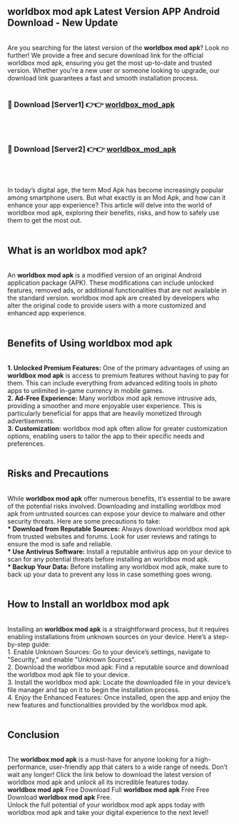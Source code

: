 ## worldbox mod apk Latest Version APP Android Download - New Update
<br>
Are you searching for the latest version of the <strong>worldbox mod apk</strong>? Look no further! We provide a free and secure download link for the official worldbox mod apk, ensuring you get the most up-to-date and trusted version. Whether you're a new user or someone looking to upgrade, our download link guarantees a fast and smooth installation process.
<br>
<br>
<h3>🔴 Download [Server1] 👉👉 <a href="https://modyolo.store/worldbox+mod+apk">worldbox_mod_apk</a></h3><br>
<br>
<h3>🔴 Download [Server2] 👉👉 <a href="https://modyolo.store/worldbox+mod+apk">worldbox_mod_apk</a></h3><br>
<br>
<br>
In today’s digital age, the term Mod Apk has become increasingly popular among smartphone users. But what exactly is an Mod Apk, and how can it enhance your app experience? This article will delve into the world of worldbox mod apk, exploring their benefits, risks, and how to safely use them to get the most out.
<br>
<br>
<h2>What is an worldbox mod apk?</h2>
<br>
An <strong>worldbox mod apk</strong> is a modified version of an original Android application package (APK). These modifications can include unlocked features, removed ads, or additional functionalities that are not available in the standard version. worldbox mod apk are created by developers who alter the original code to provide users with a more customized and enhanced app experience.
<br>
<br>
<h2>Benefits of Using worldbox mod apk</h2>
<br>
<strong> 1. Unlocked Premium Features:</strong> One of the primary advantages of using an <strong>worldbox mod apk</strong> is access to premium features without having to pay for them. This can include everything from advanced editing tools in photo apps to unlimited in-game currency in mobile games.
<br>
<strong> 2. Ad-Free Experience:</strong> Many worldbox mod apk remove intrusive ads, providing a smoother and more enjoyable user experience. This is particularly beneficial for apps that are heavily monetized through advertisements.
<br>
<strong> 3. Customization:</strong> worldbox mod apk often allow for greater customization options, enabling users to tailor the app to their specific needs and preferences.
<br>
<br>
<h2>Risks and Precautions</h2>
<br>
While <strong>worldbox mod apk</strong> offer numerous benefits, it’s essential to be aware of the potential risks involved. Downloading and installing worldbox mod apk from untrusted sources can expose your device to malware and other security threats. Here are some precautions to take:
<br>
<strong> * Download from Reputable Sources:</strong> Always download worldbox mod apk from trusted websites and forums. Look for user reviews and ratings to ensure the mod is safe and reliable.
<br>
<strong> * Use Antivirus Software:</strong> Install a reputable antivirus app on your device to scan for any potential threats before installing an worldbox mod apk.
<br>
<strong> * Backup Your Data:</strong> Before installing any worldbox mod apk, make sure to back up your data to prevent any loss in case something goes wrong.
<br>
<br>
<h2>How to Install an worldbox mod apk</h2>
<br>
Installing an <strong>worldbox mod apk</strong> is a straightforward process, but it requires enabling installations from unknown sources on your device. Here’s a step-by-step guide:
<br>
 1. Enable Unknown Sources: Go to your device’s settings, navigate to "Security," and enable "Unknown Sources".
<br>
 2. Download the worldbox mod apk: Find a reputable source and download the worldbox mod apk file to your device.
<br>
 3. Install the worldbox mod apk: Locate the downloaded file in your device’s file manager and tap on it to begin the installation process.
<br>
 4. Enjoy the Enhanced Features: Once installed, open the app and enjoy the new features and functionalities provided by the worldbox mod apk.
<br>
<br>
<h2><strong>Conclusion</strong></h2>
<br>
The <strong>worldbox mod apk</strong> is a must-have for anyone looking for a high-performance, user-friendly app that caters to a wide range of needs. Don’t wait any longer! Click the link below to download the latest version of worldbox mod apk and unlock all its incredible features today.
<br>
<strong>worldbox mod apk</strong> Free Download Full <strong>worldbox mod apk</strong> Free Free Download <strong>worldbox mod apk</strong> Free.
<br>
Unlock the full potential of your worldbox mod apk apps today with worldbox mod apk and take your digital experience to the next level!